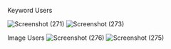 Keyword Users

![Screenshot (271)](https://github.com/michilcutt/Platform_Computing/assets/145288129/7ae41e8a-1a92-4f36-8c28-8655213aba55)
![Screenshot (273)](https://github.com/michilcutt/Platform_Computing/assets/145288129/fd61eb6f-bd63-45c7-904b-970b08dc27ba)

Image Users
![Screenshot (276)](https://github.com/michilcutt/Platform_Computing/assets/145288129/c4251148-e698-438d-ab3e-6aaca5799161)
![Screenshot (275)](https://github.com/michilcutt/Platform_Computing/assets/145288129/5cff3556-7b1c-47e1-85f2-f947de8105bb)
